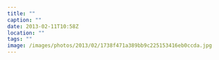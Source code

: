 ```yaml
---
title: ""
caption: ""
date: 2013-02-11T10:58Z
location: ""
tags: ""
image: /images/photos/2013/02/1738f471a389bb9c225153416eb0ccda.jpg
---
```

